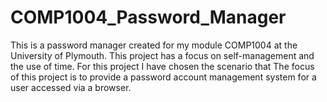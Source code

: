 # COMP1004_Password_Manager
This is a password manager created for my module COMP1004 at the University of Plymouth.
This project has a focus on self-management and the use of time. 
For this project I have chosen the scenario that The focus of this project is to provide a password account management system for a user accessed via a browser.
